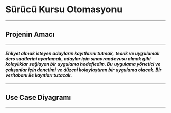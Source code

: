 # **Sürücü Kursu Otomasyonu** <br/>
-----------------------------------
## **Projenin Amacı** <br/>
-----------------------------------
#### *Ehliyet almak isteyen adayların kayıtlarını tutmak, teorik ve uygulamalı ders saatlerini ayarlamak, adaylar için sınav randevusu almak gibi kolaylıklar sağlayan bir uygulama hedefledim. Bu uygulama yönetici ve çalışanlar için denetimi ve düzeni kolaylaştıran bir uygulama olacak. Bir veritabanı ile kayıtları tutacak.* <br/>
------------------------------------
## **Use Case Diyagramı** 
------------------------------------

